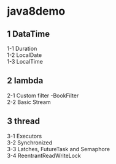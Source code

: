 # java8demo
## 1 DataTime
 1-1 Duration <br>
 1-2 LocalDate <br>
 1-3 LocalTime <br>
## 2 lambda
 2-1 Custom filter -BookFilter <br>
 2-2 Basic Stream <br>
## 3 thread
 3-1 Executors <br>
 3-2 Synchronized <br>
 3-3 Latches, FutureTask and Semaphore <br>
 3-4 ReentrantReadWriteLock <br>
